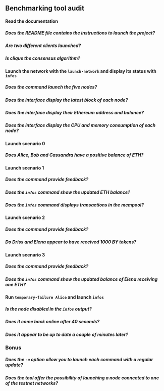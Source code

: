 ## Benchmarking tool audit

#### Read the documentation
##### Does the README file contains the instructions to launch the project?
##### Are two different clients launched?
##### Is clique the consensus algorithm?

#### Launch the network with the `launch-network` and display its status with `infos`
##### Does the command launch the five nodes?
##### Does the interface display the latest block of each node?
##### Does the interface display their Ethereum address and balance?
##### Does the interface display the CPU and memory consumption of each node?

#### Launch scenario 0
##### Does Alice, Bob and Cassandra have a positive balance of ETH?

#### Launch scenario 1
##### Does the command provide feedback?
##### Does the `infos` command show the updated ETH balance? 
##### Does the `infos` command displays transactions in the mempool?

#### Launch scenario 2
##### Does the command provide feedback?
##### Do Driss and Elena appear to have received 1000 BY tokens?

#### Launch scenario 3
##### Does the command provide feedback?
##### Does the `infos` command show the updated balance of Elena receiving one ETH?

#### Run `temporary-failure Alice` and launch `infos`
##### Is the node disabled in the `infos` output?
##### Does it come back online after 40 seconds?
##### Does it appear to be up to date a couple of minutes later?

### Bonus 
##### Does the `-u` option allow you to launch each command with a regular update?
##### Does the tool offer the possibility of launching a node connected to one of the testnet networks?
